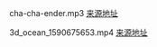 
cha-cha-ender.mp3 [来源地址](https://freepd.com/comedy.php)

3d_ocean_1590675653.mp4 [来源地址](https://www.videvo.net/video/flying-over-bright-blue-open-ocean/514903/)